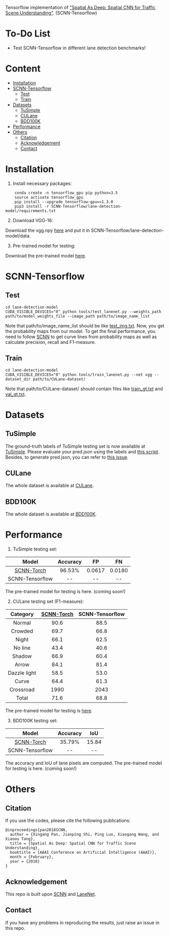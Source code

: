 Tensorflow implementation of ["Spatial As Deep: Spatial CNN for Traffic Scene Understanding"](https://arxiv.org/abs/1712.06080). (SCNN-Tensorflow) 

# To-Do List

- Test SCNN-Tensorflow in different lane detection benchmarks!

# Content

* [Installation](#Installation)
* [SCNN-Tensorflow](#SCNN-Tensorflow)
  * [Test](#Test)
  * [Train](#Train)
* [Datasets](#Datasets)
  * [TuSimple](#TuSimple)
  * [CULane](#CULane)
  * [BDD100K](#BDD100K)
* [Performance](#Performance)
* [Others](#Others)
  * [Citation](#Citation)
  * [Acknowledgement](#Acknowledgement)
  * [Contact](#Contact)

# Installation

1. Install necessary packages:
```
    conda create -n tensorflow_gpu pip python=3.5
    source activate tensorflow_gpu
    pip install --upgrade tensorflow-gpu==1.3.0
    pip3 install -r SCNN-Tensorflow/lane-detection-model/requirements.txt
```

2. Download VGG-16:

Download the vgg.npy [here](https://github.com/machrisaa/tensorflow-vgg) and put it in SCNN-Tensorflow/lane-detection-model/data.

3. Pre-trained model for testing:

Download the pre-trained model [here](https://drive.google.com/open?id=18jDdLAyqK0wlazkYulAa2RzAIc7r5Gg6).

# SCNN-Tensorflow

## Test
    cd lane-detection-model
    CUDA_VISIBLE_DEVICES="0" python tools/test_lanenet.py --weights_path path/to/model_weights_file --image_path path/to/image_name_list

Note that path/to/image_name_list should be like [test_img.txt](./lane-detection-model/demo_file/test_img.txt). Now, you get the probability maps from our model. To get the final performance, you need to follow [SCNN](https://github.com/XingangPan/SCNN) to get curve lines from probability maps as well as calculate precision, recall and F1-measure.

## Train
    cd lane-detection-model
    CUDA_VISIBLE_DEVICES="0" python tools/train_lanenet.py --net vgg --dataset_dir path/to/CULane-dataset/

Note that path/to/CULane-dataset/ should contain files like [train_gt.txt](./lane-detection-model/demo_file/train_gt.txt) and [val_gt.txt](./lane-detection-model/demo_file/train_gt.txt).

# Datasets

## TuSimple

The ground-truth labels of TuSimple testing set is now available at [TuSimple](https://github.com/TuSimple/tusimple-benchmark/issues/3). Please evaluate your pred.json using the labels and [this script](https://github.com/TuSimple/tusimple-benchmark/blob/master/evaluate/lane.py). Besides, to generate pred.json, you can refer to [this issue](https://github.com/cardwing/Codes-for-Lane-Detection/issues/4).

## CULane

The whole dataset is available at [CULane](https://xingangpan.github.io/projects/CULane.html).

## BDD100K

The whole dataset is available at [BDD100K](http://bdd-data.berkeley.edu/).

# Performance

1. TuSimple testing set:

|Model|Accuracy|FP|FN|
|:---:|:---:|:---:|:---:|
|[SCNN-Torch](https://arxiv.org/pdf/1712.06080.pdf)|96.53%|0.0617|0.0180|
|SCNN-Tensorflow|--|--|--|

The pre-trained model for testing is here. (coming soon!)

2. CULane testing set (F1-measure):

|Category|[SCNN-Torch](https://arxiv.org/pdf/1712.06080.pdf)|SCNN-Tensorflow|
|:---:|:---:|:---:|
|Normal|90.6|88.5|
|Crowded|69.7|66.8|
|Night|66.1|62.5|
|No line|43.4|40.6|
|Shadow|66.9|60.4|
|Arrow|84.1|81.4|
|Dazzle light|58.5|53.0|
|Curve|64.4|61.3|
|Crossroad|1990|2043|
|Total|71.6|68.8|

The pre-trained model for testing is [here](https://drive.google.com/open?id=18jDdLAyqK0wlazkYulAa2RzAIc7r5Gg6).

3. BDD100K testing set:

|Model|Accuracy|IoU|
|:---:|:---:|:---:|
|[SCNN-Torch](https://arxiv.org/pdf/1712.06080.pdf)|35.79%|15.84|
|SCNN-Tensorflow|--|--|

The accuracy and IoU of lane pixels are computed. The pre-trained model for testing is here. (coming soon!)

# Others

## Citation

If you use the codes, please cite the following publications:

``` 
@inproceedings{pan2018SCNN,  
  author = {Xingang Pan, Jianping Shi, Ping Luo, Xiaogang Wang, and Xiaoou Tang},  
  title = {Spatial As Deep: Spatial CNN for Traffic Scene Understanding},  
  booktitle = {AAAI Conference on Artificial Intelligence (AAAI)},  
  month = {February},  
  year = {2018}  
}
```

## Acknowledgement
This repo is built upon [SCNN](https://github.com/XingangPan/SCNN) and [LaneNet](https://github.com/MaybeShewill-CV/lanenet-lane-detection).

## Contact
If you have any problems in reproducing the results, just raise an issue in this repo.
